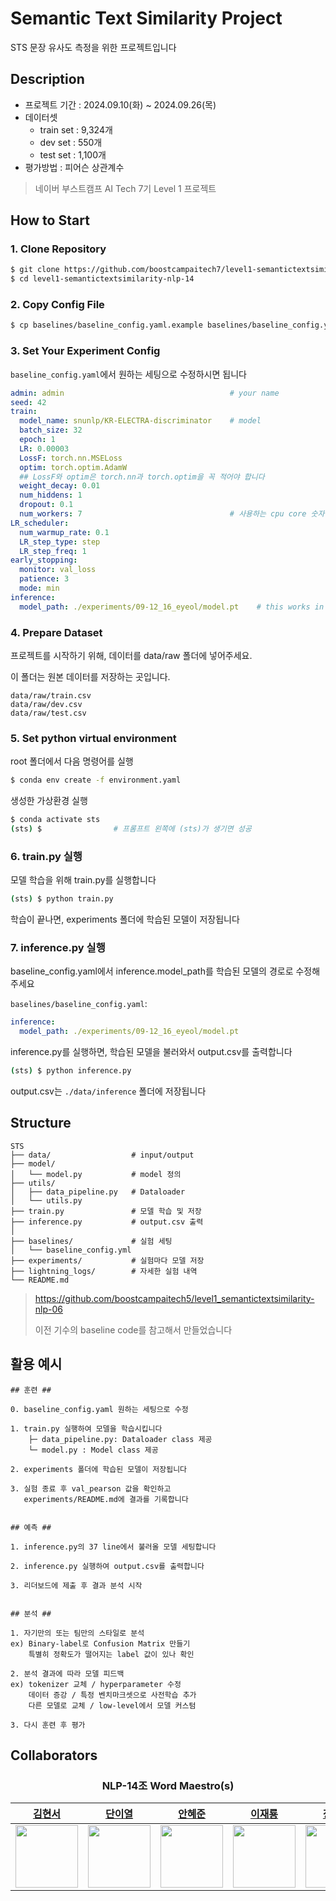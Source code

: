 # Semantic Text Similarity Project

STS 문장 유사도 측정을 위한 프로젝트입니다


## Description
- 프로젝트 기간 : 2024.09.10(화) ~ 2024.09.26(목)
- 데이터셋
  * train set : 9,324개
  * dev set   : 550개
  * test set  : 1,100개
- 평가방법 : 피어슨 상관계수

> 네이버 부스트캠프 AI Tech 7기 Level 1 프로젝트


## How to Start

### 1. Clone Repository

```sh
$ git clone https://github.com/boostcampaitech7/level1-semantictextsimilarity-nlp-14.git
$ cd level1-semantictextsimilarity-nlp-14
```

### 2. Copy Config File

```sh 
$ cp baselines/baseline_config.yaml.example baselines/baseline_config.yaml
```

### 3. Set Your Experiment Config
`baseline_config.yaml`에서 원하는 세팅으로 수정하시면 됩니다

```yaml
admin: admin                                     # your name
seed: 42                                         
train:
  model_name: snunlp/KR-ELECTRA-discriminator    # model
  batch_size: 32
  epoch: 1
  LR: 0.00003
  LossF: torch.nn.MSELoss 
  optim: torch.optim.AdamW
  ## LossF와 optim은 torch.nn과 torch.optim을 꼭 적어야 합니다
  weight_decay: 0.01
  num_hiddens: 1
  dropout: 0.1
  num_workers: 7                                 # 사용하는 cpu core 숫자
LR_scheduler:
  num_warmup_rate: 0.1
  LR_step_type: step 
  LR_step_freq: 1
early_stopping:
  monitor: val_loss
  patience: 3
  mode: min
inference:
  model_path: ./experiments/09-12_16_eyeol/model.pt    # this works in inference.py
```

### 4. Prepare Dataset
프로젝트를 시작하기 위해, 데이터를 data/raw 폴더에 넣어주세요.

이 폴더는 원본 데이터를 저장하는 곳입니다.
```plaintext
data/raw/train.csv
data/raw/dev.csv
data/raw/test.csv
```

### 5. Set python virtual environment
root 폴더에서 다음 명령어를 실행
```sh
$ conda env create -f environment.yaml
```

생성한 가상환경 실행
```sh
$ conda activate sts
(sts) $                # 프롬프트 왼쪽에 (sts)가 생기면 성공
```

### 6. train.py 실행
모델 학습을 위해 train.py를 실행합니다
```sh
(sts) $ python train.py
```

학습이 끝나면, experiments 폴더에 학습된 모델이 저장됩니다


### 7. inference.py 실행
baseline_config.yaml에서 inference.model_path를
학습된 모델의 경로로 수정해주세요

`baselines/baseline_config.yaml`:
```yaml
inference:
  model_path: ./experiments/09-12_16_eyeol/model.pt
```

inference.py를 실행하면, 학습된 모델을 불러와서 output.csv를 출력합니다
```sh
(sts) $ python inference.py
```
output.csv는 `./data/inference` 폴더에 저장됩니다


## Structure

```plaintext
STS
├── data/                  # input/output
├── model/       
│   └── model.py           # model 정의
├── utils/    
│   ├── data_pipeline.py   # Dataloader
│   └── utils.py            
├── train.py               # 모델 학습 및 저장
├── inference.py           # output.csv 출력
│
├── baselines/             # 실험 세팅
│   └── baseline_config.yml 
├── experiments/           # 실험마다 모델 저장
├── lightning_logs/        # 자세한 실험 내역
└── README.md        

```

> https://github.com/boostcampaitech5/level1_semantictextsimilarity-nlp-06
>
> 이전 기수의 baseline code를 참고해서 만들었습니다

## 활용 예시


```plaintext
## 훈련 ##

0. baseline_config.yaml 원하는 세팅으로 수정

1. train.py 실행하여 모델을 학습시킵니다
    ├─ data_pipeline.py: Dataloader class 제공
    └─ model.py : Model class 제공
    
2. experiments 폴더에 학습된 모델이 저장됩니다

3. 실험 종료 후 val_pearson 값을 확인하고
   experiments/README.md에 결과를 기록합니다


## 예측 ## 

1. inference.py의 37 line에서 불러올 모델 세팅합니다

2. inference.py 실행하여 output.csv를 출력합니다

3. 리더보드에 제출 후 결과 분석 시작


## 분석 ## 

1. 자기만의 또는 팀만의 스타일로 분석
ex) Binary-label로 Confusion Matrix 만들기
    특별히 정확도가 떨어지는 label 값이 있나 확인

2. 분석 결과에 따라 모델 피드백
ex) tokenizer 교체 / hyperparameter 수정
    데이터 증강 / 특정 벤치마크셋으로 사전학습 추가
    다른 모델로 교체 / low-level에서 모델 커스텀

3. 다시 훈련 후 평가
```

## Collaborators

<h3 align="center">NLP-14조 Word Maestro(s)</h3>

<div align="center">

|          [김현서](https://github.com/kimhyeonseo0830)          |          [단이열](https://github.com/eyeol)          |          [안혜준](https://github.com/jagaldol)          |          [이재룡](https://github.com/So1pi)          |          [장요한](https://github.com/DDUKDAE)          |
| :----------------------------------------------------: | :-----------------------------------------------------: | :------------------------------------------------------: | :---------------------------------------------------: | :---------------------------------------------------: |
| <img src="https://github.com/kimhyeonseo0830.png" width="100"> | <img src="https://github.com/eyeol.png" width="100"> | <img src="https://github.com/jagaldol.png" width="100"> | <img src="https://github.com/So1pi.png" width="100"> | <img src="https://github.com/DDUKDAE.png" width="100"> |

</div>

